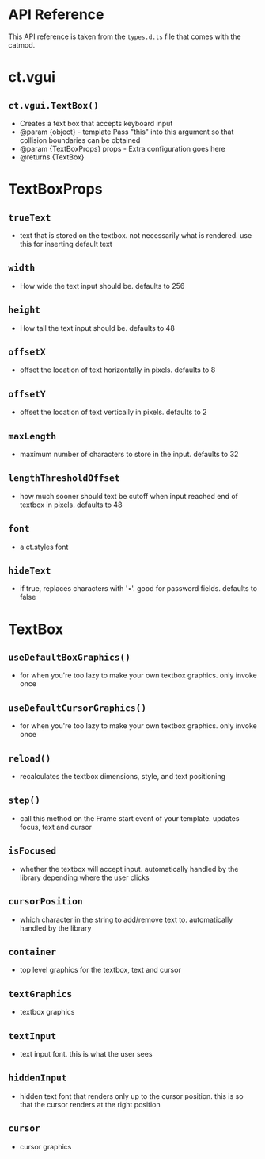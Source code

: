 # API Reference

This API reference is taken from the `types.d.ts` file that comes with the catmod.

# ct.vgui

## `ct.vgui.TextBox()`
* Creates a text box that accepts keyboard input
* @param {object} - template Pass "this" into this argument so that collision boundaries can be obtained
* @param {TextBoxProps} props - Extra configuration goes here
* @returns {TextBox} 

# TextBoxProps
## `trueText`
* text that is stored on the textbox. not necessarily what is rendered. use this for inserting default text

## `width`
* How wide the text input should be. defaults to 256

## `height`
* How tall the text input should be. defaults to 48

## `offsetX`
* offset the location of text horizontally in pixels. defaults to 8

## `offsetY`
* offset the location of text vertically in pixels. defaults to 2

## `maxLength`
* maximum number of characters to store in the input. defaults to 32

## `lengthThresholdOffset`
* how much sooner should text be cutoff when input reached end of textbox in pixels. defaults to 48

## `font`
* a ct.styles font

## `hideText`
* if true, replaces characters with '•'. good for password fields. defaults to false


# TextBox
## `useDefaultBoxGraphics()`
* for when you're too lazy to make your own textbox graphics. only invoke once

## `useDefaultCursorGraphics()`
* for when you're too lazy to make your own textbox graphics. only invoke once

## `reload()`
* recalculates the textbox dimensions, style, and text positioning

## `step()`
* call this method on the Frame start event of your template. updates focus, text and cursor

## `isFocused`
* whether the textbox will accept input. automatically handled by the library depending where the user clicks

## `cursorPosition`
* which character in the string to add/remove text to. automatically handled by the library

## `container`
* top level graphics for the textbox, text and cursor

## `textGraphics`
* textbox graphics

## `textInput`
* text input font. this is what the user sees

## `hiddenInput`
* hidden text font that renders only up to the cursor position. this is so that the cursor renders at the right position

## `cursor`
* cursor graphics
